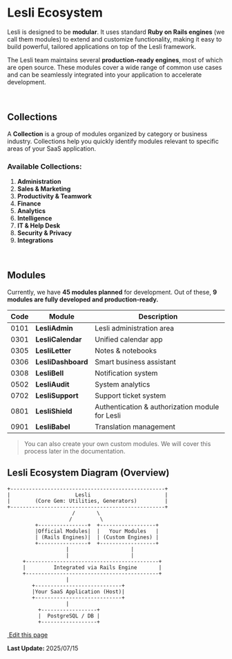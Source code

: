 # Lesli Ecosystem

Lesli is designed to be **modular**. It uses standard **Ruby on Rails engines** (we call them modules) to extend and customize functionality, making it easy to build powerful, tailored applications on top of the Lesli framework.

The Lesli team maintains several **production-ready engines**, most of which are open source. These modules cover a wide range of common use cases and can be seamlessly integrated into your application to accelerate development.


<br/>

## Collections

A **Collection** is a group of modules organized by category or business industry. Collections help you quickly identify modules relevant to specific areas of your SaaS application.

### Available Collections:

1. **Administration**  
2. **Sales & Marketing**  
3. **Productivity & Teamwork**  
4. **Finance**  
5. **Analytics**  
6. **Intelligence**  
7. **IT & Help Desk**  
8. **Security & Privacy**  
9. **Integrations**


<br/>

## Modules

Currently, we have **45 modules planned** for development. Out of these, **9 modules are fully developed and production-ready.**

| Code  | Module        | Description                                        |
|-------|---------------|----------------------------------------------------|
| 0101  | **LesliAdmin**   | Lesli administration area                        |
| 0301  | **LesliCalendar** | Unified calendar app                            |
| 0305  | **LesliLetter**   | Notes & notebooks                                |
| 0306  | **LesliDashboard**| Smart business assistant                        |
| 0308  | **LesliBell**     | Notification system                              |
| 0502  | **LesliAudit**    | System analytics                                 |
| 0702  | **LesliSupport**  | Support ticket system                            |
| 0801  | **LesliShield**   | Authentication & authorization module for Lesli  |
| 0901  | **LesliBabel**    | Translation management                           |

> You can also create your own custom modules. We will cover this process later in the documentation.

## Lesli Ecosystem Diagram (Overview)

```
+--------------------------------------------------+
|                     Lesli                        |
|        (Core Gem: Utilities, Generators)         |
+--------------------------------------------------+
                     /       \
                    /         \
         +----------------+  +------------------+
         |Official Modules|  |   Your Modules   |
         | (Rails Engines)|  | (Custom Engines) |
         +----------------+  +------------------+
                   |                    |
                   |                    |
     +-------------------------------------------+
     |         Integrated via Rails Engine       |
     +-------------------------------------------+
                   |
        +----------------------------+
        |Your SaaS Application (Host)|
        +----------------------------+
                   |
          +------------------+
          |  PostgreSQL / DB |
          +------------------+

```

<section class="lesli-markdown-info">
    <p><a target="blank" href="https://github.com/LesliTech/Lesli/tree/master/docs/about/ecosystem.md"><i class="ri-external-link-fill"></i>&nbsp;Edit this page</a><p/>
    <p><b>Last Update: </b>2025/07/15</p>
</section>

<!-- This code was automatically generated -->
<!-- to update this docs please run rake docs:build -->

